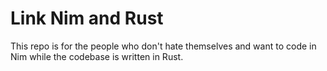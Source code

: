 # Link Nim and Rust 

This repo is for the people who don't hate themselves and want to code in Nim while the codebase is written in Rust.
